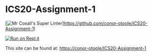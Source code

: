 # ICS20-Assignment-1

[![Mr Coxall's Super Linter](https://github.com/conor-otoole/ICS20-Assignment-1/workflows/Mr%20Coxall's%20Super%20Linter/badge.svg)]https://github.com/conor-otoole/ICS20-Assignment-1)

[![Run on Repl.it](https://github.com/conor-otoole/ICS20-Assignment-1)](https://repl.it/github/conor-otoole/ICS20-Assignment-1)

This site can be found at: [https://conor-otoole/ICS20-Assignment-1](https://conor-otoole/ICS20-Assignment-1)
